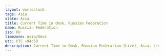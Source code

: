 ```yaml
---
layout: worldclock
tags: Asia
state: Asia
title: Current Time in Omsk, Russian Federation
name: Russian Federation
iso: RU
timezone: Asia/Omsk
utc: UTC +04:53
description: Current Time in Omsk, Russian Federation [Live], Asia. Live update now time in Omsk, timezone Asia/Omsk, UTC +04:53, Country ISO code & Current Local Time.
---
```


